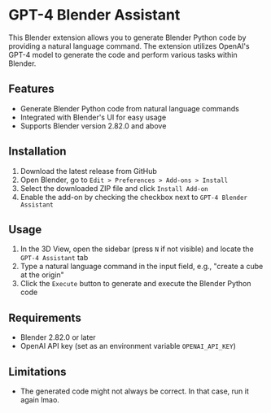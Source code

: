 # GPT-4 Blender Assistant

This Blender extension allows you to generate Blender Python code by providing a natural language command. The extension utilizes OpenAI's GPT-4 model to generate the code and perform various tasks within Blender.

## Features

- Generate Blender Python code from natural language commands
- Integrated with Blender's UI for easy usage
- Supports Blender version 2.82.0 and above

## Installation

1. Download the latest release from GitHub
2. Open Blender, go to `Edit > Preferences > Add-ons > Install`
3. Select the downloaded ZIP file and click `Install Add-on`
4. Enable the add-on by checking the checkbox next to `GPT-4 Blender Assistant`

## Usage

1. In the 3D View, open the sidebar (press `N` if not visible) and locate the `GPT-4 Assistant` tab
2. Type a natural language command in the input field, e.g., "create a cube at the origin"
3. Click the `Execute` button to generate and execute the Blender Python code

## Requirements

- Blender 2.82.0 or later
- OpenAI API key (set as an environment variable `OPENAI_API_KEY`)

## Limitations

- The generated code might not always be correct. In that case, run it again lmao.